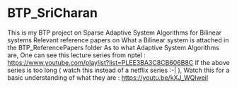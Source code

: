 # BTP_SriCharan
This is my BTP project on Sparse Adaptive System Algorithms for Bilinear systems
Relevant reference papers on What a Bilinear system is attached in the BTP_ReferencePapers folder
As to what Adaptive System Algorithms are, One can see this lecture series from nptel : https://www.youtube.com/playlist?list=PLEE3BA3C8CB606B8C
If the above series is too long ( watch this instead of a netflix series  :-| ), Watch this for a basic understanding of what they are : https://youtu.be/kXJ_WQlweiI
